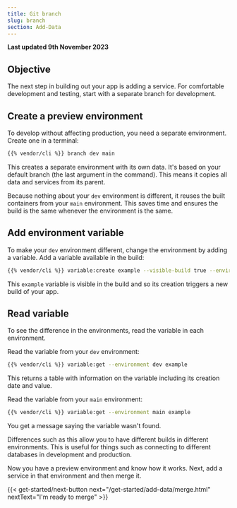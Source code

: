 ```yaml
---
title: Git branch
slug: branch
section: Add-Data
---
```


**Last updated 9th November 2023**



## Objective  

The next step in building out your app is adding a service.
For comfortable development and testing, start with a separate branch for development.

## Create a preview environment

To develop without affecting production, you need a separate environment.
Create one in a terminal:

```bash
{{% vendor/cli %}} branch dev main
```

This creates a separate environment with its own data.
It's based on your default branch (the last argument in the command).
This means it copies all data and services from its parent.

Because nothing about your `dev` environment is different,
it reuses the built containers from your `main` environment.
This saves time and ensures the build is the same whenever the environment is the same.

## Add environment variable

To make your `dev` environment different, change the environment by adding a variable.
Add a variable available in the build:

```bash
{{% vendor/cli %}} variable:create example --visible-build true --environment dev --value "This is a variable"
```

This `example` variable is visible in the build and so its creation triggers a new build of your app.

## Read variable

To see the difference in the environments, read the variable in each environment.

Read the variable from your `dev` environment:

```bash
{{% vendor/cli %}} variable:get --environment dev example
```

This returns a table with information on the variable including its creation date and value.

Read the variable from your `main` environment:

```bash
{{% vendor/cli %}} variable:get --environment main example
```

You get a message saying the variable wasn't found.

Differences such as this allow you to have different builds in different environments.
This is useful for things such as connecting to different databases in development and production.

Now you have a preview environment and know how it works.
Next, add a service in that environment and then merge it.

{{< get-started/next-button next="/get-started/add-data/merge.html" nextText="I'm ready to merge" >}}
